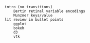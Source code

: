    intro (no transitions) 
        Bertin retinal variable encodings
        Munzner keys/value
    lit review in bullet points
        ggplot
        bokeh
        d3
        vtk